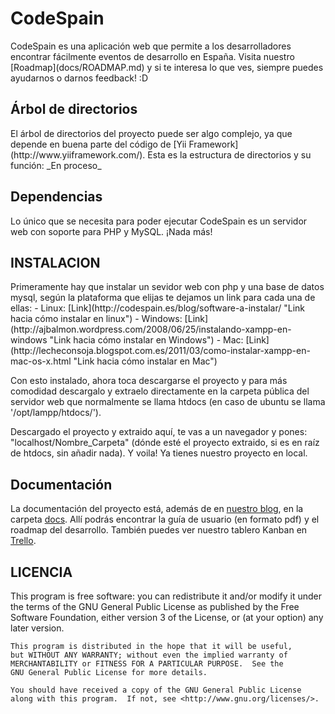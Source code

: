<h1>CodeSpain</h1>
CodeSpain es una aplicación web que permite a los desarrolladores encontrar fácilmente eventos de desarrollo en España.
Visita nuestro [Roadmap](docs/ROADMAP.md) y si te interesa lo que ves, siempre puedes ayudarnos o darnos feedback! :D

<h2>Árbol de directorios</h2>
El árbol de directorios del proyecto puede ser algo complejo, ya que depende en buena parte del código de [Yii Framework](http://www.yiiframework.com/). Esta es la estructura de directorios y su función:
  _En proceso_

Dependencias
------------------
Lo único que se necesita para poder ejecutar CodeSpain es un servidor web con soporte para PHP y MySQL. ¡Nada más!

<h2>INSTALACION</h2>
Primeramente hay que instalar un sevidor web con php y una base de datos mysql, según la plataforma que elijas te dejamos un link para cada una de ellas:
- Linux: [Link](http://codespain.es/blog/software-a-instalar/ "Link hacia cómo instalar en linux")
- Windows: [Link] (http://ajbalmon.wordpress.com/2008/06/25/instalando-xampp-en-windows "Link hacia cómo instalar en Windows")
- Mac: [Link](http://lecheconsoja.blogspot.com.es/2011/03/como-instalar-xampp-en-mac-os-x.html "Link hacia cómo instalar en Mac")

Con esto instalado, ahora toca descargarse el proyecto y para más comodidad descargalo y extraelo directamente en la carpeta pública del servidor web que normalmente se llama htdocs (en caso de ubuntu se llama '/opt/lampp/htdocs/').

Descargado el proyecto y extraido aquí, te vas a un navegador y pones: "localhost/Nombre_Carpeta" (dónde esté el proyecto extraido, si es en raíz de htdocs, sin añadir nada). Y voila! Ya tienes nuestro proyecto en local.

Documentación
---------------------
La documentación del proyecto está, además de en [nuestro blog](http://www.codespain.es/blog), en la carpeta [docs](docs). Allí podrás encontrar la guía de usuario (en formato pdf) y el roadmap del desarrollo. También puedes ver nuestro tablero Kanban en [Trello](https://trello.com/board/codespain/5127cb5fd5c690da430057f3).

<h2>LICENCIA</h2>
    This program is free software: you can redistribute it and/or modify
    it under the terms of the GNU General Public License as published by
    the Free Software Foundation, either version 3 of the License, or
    (at your option) any later version.

    This program is distributed in the hope that it will be useful,
    but WITHOUT ANY WARRANTY; without even the implied warranty of
    MERCHANTABILITY or FITNESS FOR A PARTICULAR PURPOSE.  See the
    GNU General Public License for more details.

    You should have received a copy of the GNU General Public License
    along with this program.  If not, see <http://www.gnu.org/licenses/>.
    
    


